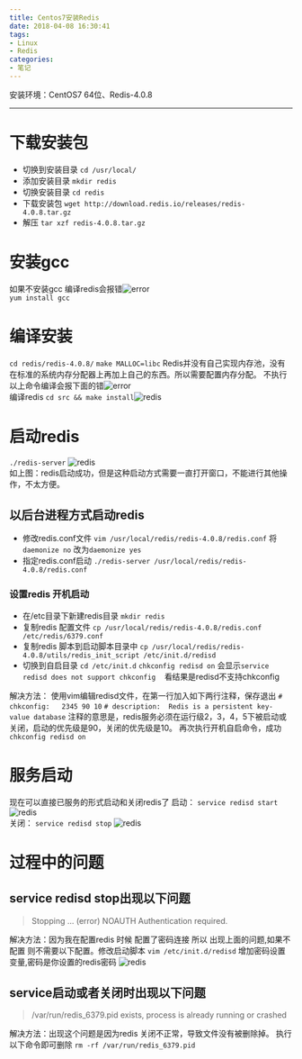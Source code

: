 ```yaml
---
title: Centos7安装Redis
date: 2018-04-08 16:30:41
tags: 
- Linux
- Redis
categories: 
- 笔记 
---
```

安装环境：CentOS7 64位、Redis-4.0.8

----------
# 下载安装包
- 切换到安装目录
`cd /usr/local/`
- 添加安装目录
`mkdir redis`
- 切换安装目录
`cd redis`
- 下载安装包
`wget http://download.redis.io/releases/redis-4.0.8.tar.gz`
- 解压
`tar xzf redis-4.0.8.tar.gz`  

# 安装gcc
如果不安装gcc 编译redis会报错![error](/img/error.png)  
`yum install gcc`
# 编译安装
`cd redis/redis-4.0.8/`
`make MALLOC=libc` 
Redis并没有自己实现内存池，没有在标准的系统内存分配器上再加上自己的东西。所以需要配置内存分配。
不执行以上命令编译会报下面的错![error](/img/error1.png)  
编译redis
`cd src && make install`![redis](/img/redis-1.png)  

# 启动redis
`./redis-server`
![redis](/img/redis-2.png)  
如上图：redis启动成功，但是这种启动方式需要一直打开窗口，不能进行其他操作，不太方便。
## 以后台进程方式启动redis
 - 修改redis.conf文件
`vim /usr/local/redis/redis-4.0.8/redis.conf`
将`daemonize no` 改为`daemonize yes`
 - 指定redis.conf启动
 `./redis-server /usr/local/redis/redis-4.0.8/redis.conf`
### 设置redis 开机启动
 - 在/etc目录下新建redis目录
  `mkdir redis`
 - 复制redis 配置文件
  `cp /usr/local/redis/redis-4.0.8/redis.conf /etc/redis/6379.conf`
 - 复制redis 脚本到启动脚本目录中
  `cp /usr/local/redis/redis-4.0.8/utils/redis_init_script /etc/init.d/redisd`
 - 切换到自启目录
 `cd /etc/init.d`
 `chkconfig redisd on`
 会显示`service redisd does not support chkconfig　`
看结果是redisd不支持chkconfig  

解决方法：
使用vim编辑redisd文件，在第一行加入如下两行注释，保存退出
`# chkconfig:   2345 90 10`
`# description:  Redis is a persistent key-value database`
注释的意思是，redis服务必须在运行级2，3，4，5下被启动或关闭，启动的优先级是90，关闭的优先级是10。
再次执行开机自启命令，成功
`chkconfig redisd on`
# 服务启动
现在可以直接已服务的形式启动和关闭redis了
启动：
`service redisd start`
![redis](/img/redis-3.png)  
关闭：
`service redisd stop`
![redis](/img/redis-4.png) 

# 过程中的问题
## service redisd stop出现以下问题
>Stopping ...
(error) NOAUTH Authentication required.  

解决方法：因为我在配置redis 时候 配置了密码连接 所以 出现上面的问题,如果不配置 则不需要以下配置。修改启动脚本
`vim /etc/init.d/redisd`
增加密码设置变量,密码是你设置的redis密码
![redis](/img/redis-5.png)  

## service启动或者关闭时出现以下问题
> /var/run/redis_6379.pid exists, process is already running or crashed  

解决方法：出现这个问题是因为redis 关闭不正常，导致文件没有被删除掉。
执行以下命令即可删除
`rm -rf /var/run/redis_6379.pid`
 